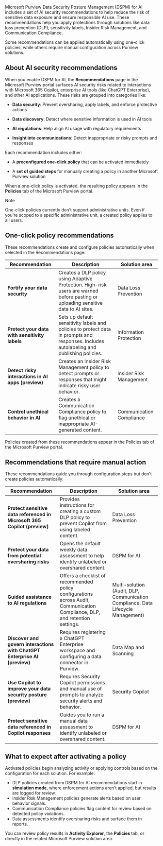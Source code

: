 Microsoft Purview Data Security Posture Management (DSPM) for AI includes a set of AI security recommendations to help reduce the risk of sensitive data exposure and ensure responsible AI use. These recommendations help you apply protections through solutions like data loss prevention (DLP), sensitivity labels, Insider Risk Management, and Communication Compliance.

Some recommendations can be applied automatically using one-click policies, while others require manual configuration across Purview solutions.

## About AI security recommendations

When you enable DSPM for AI, the **Recommendations** page in the Microsoft Purview portal surfaces AI security risks related to interactions with Microsoft 365 Copilot, enterprise AI tools (like ChatGPT Enterprise), and other AI applications. These risks are grouped into categories like:

- **Data security**: Prevent oversharing, apply labels, and enforce protective actions

- **Data discovery**: Detect where sensitive information is used in AI tools

- **AI regulations**: Help align AI usage with regulatory requirements

- **Insight into communications**: Detect inappropriate or risky prompts and responses

Each recommendation includes either:

- A **preconfigured one-click policy** that can be activated immediately

- A **set of guided steps** for manually creating a policy in another Microsoft Purview solution

When a one-click policy is activated, the resulting policy appears in the **Policies** tab of the Microsoft Purview portal.

> [!NOTE]
> One-click policies currently don't support administrative units. Even if you're scoped to a specific administrative unit, a created policy applies to all users.

## One-click policy recommendations

These recommendations create and configure policies automatically when selected in the Recommendations page:

| Recommendation | Description | Solution area |
|-----|-----|-----|
| **Fortify your data security** | Creates a DLP policy using Adaptive Protection. High-risk users are warned before pasting or uploading sensitive data to AI sites. | Data Loss Prevention |
| **Protect your data with sensitivity labels** | Sets up default sensitivity labels and policies to protect data in prompts and responses. Includes autolabeling and publishing policies. | Information Protection |
| **Detect risky interactions in AI apps (preview)** | Creates an Insider Risk Management policy to detect prompts or responses that might indicate risky user behavior. | Insider Risk Management |
| **Control unethical behavior in AI** | Creates a Communication Compliance policy to flag unethical or inappropriate AI-generated content. | Communication Compliance |

Policies created from these recommendations appear in the Policies tab of the Microsoft Purview portal.

## Recommendations that require manual action

These recommendations guide you through configuration steps but don't create policies automatically:

| Recommendation | Description | Solution area |
|-----|-----|-----|
| **Protect sensitive data referenced in Microsoft 365 Copilot (preview)** | Provides instructions for creating a custom DLP policy to prevent Copilot from using labeled content. | Data Loss Prevention |
| **Protect your data from potential oversharing risks** | Opens the default weekly data assessment to help identify unlabeled or overshared content. | DSPM for AI|
| **Guided assistance to AI regulations** | Offers a checklist of recommended policy configurations across Audit, Communication Compliance, DLP, and retention settings. | Multi-solution (Audit, DLP, Communication Compliance, Data Lifecycle Management) |
| **Discover and govern interactions with ChatGPT Enterprise AI (preview)** | Requires registering a ChatGPT Enterprise workspace and configuring a data connector in Purview. | Data Map and Scanning |
| **Use Copilot to improve your data security posture (preview)** | Requires Security Copilot permissions and manual use of prompts to analyze security alerts and behavior. | Security Copilot |
| **Protect sensitive data referenced in Copilot responses** | Guides you to run a manual data assessment to identify unlabeled or overshared content. | DSPM for AI |

## What to expect after activating a policy

Activated policies begin analyzing activity or applying controls based on the configuration for each solution. For example:

- DLP policies created from DSPM for AI recommendations start in **simulation mode**, where enforcement actions aren't applied, but results are logged for review.
- Insider Risk Management policies generate alerts based on user behavior signals.
- Communication Compliance policies flag content for review based on detected policy violations.
- Data assessments identify oversharing risks and surface them in reports.

You can review policy results in **Activity Explorer**, the **Policies** tab, or directly in the related Microsoft Purview solution area.
